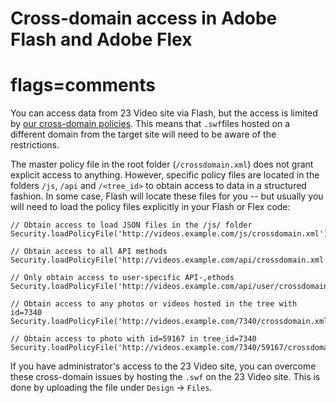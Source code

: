 # Cross-domain access in Adobe Flash and Adobe Flex
# flags=comments

You can access data from 23 Video site via Flash, but the access is limited by [our cross-domain policies](http://www.adobe.com/devnet/flashplayer/articles/cross_domain_policy.html). This means that `.swf`files hosted on a different domain from the target site will need to be aware of the restrictions.

The master policy file in the root folder (`/crossdomain.xml`) does not grant explicit access to anything. However, specific policy files are located in the folders `/js`, `/api` and `/<tree_id>` to obtain access to data in a structured fashion. In some case, Flash will locate these files for you -- but usually you will need to load the policy files explicitly in your Flash or Flex code:

    // Obtain access to load JSON files in the /js/ folder
    Security.loadPolicyFile('http://videos.example.com/js/crossdomain.xml');

    // Obtain access to all API methods
    Security.loadPolicyFile('http://videos.example.com/api/crossdomain.xml');

    // Only obtain access to user-specific API-,ethods
    Security.loadPolicyFile('http://videos.example.com/api/user/crossdomain.xml');

    // Obtain access to any photos or videos hosted in the tree with id=7340
    Security.loadPolicyFile('http://videos.example.com/7340/crossdomain.xml');

    // Obtain access to photo with id=59167 in tree_id=7340
    Security.loadPolicyFile('http://videos.example.com/7340/59167/crossdomain.xml');


If you have administrator's access to the 23 Video site, you can overcome these cross-domain issues by hosting the `.swf` on the 23 Video site. This is done by uploading the file under `Design` &rarr; `Files`.

